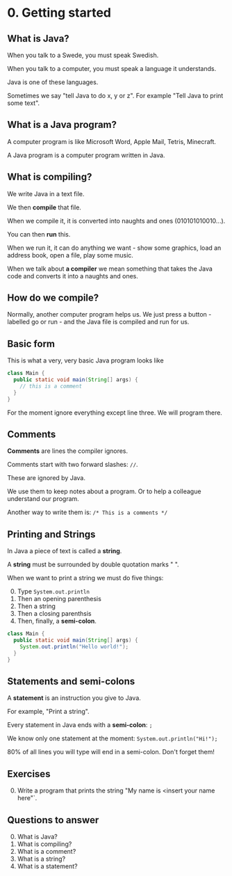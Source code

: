 # 0. Getting started

## What is Java?

When you talk to a Swede, you must speak Swedish.

When you talk to a computer, you must speak a language it understands. 

Java is one of these languages.

Sometimes we say "tell Java to do x, y or z". For example "Tell Java to print some text".

## What is a Java program?

A computer program is like Microsoft Word, Apple Mail, Tetris, Minecraft.

A Java program is a computer program written in Java.

## What is compiling?

We write Java in a text file.

We then **compile** that file. 

When we compile it, it is converted into naughts and ones (010101010010...). 

You can then **run** this. 

When we run it, it can do anything we want - show some graphics, load an address book, open a file, play some music.

When we talk about **a compiler** we mean something that takes the Java code and converts it into a naughts and ones.

## How do we compile?

Normally, another computer program helps us. We just press a button - labelled go or run - and the Java file is compiled and run for us.

## Basic form

This is what a very, very basic Java program looks like

```java
class Main {
  public static void main(String[] args) {
    // this is a comment
  }
}
```

For the moment ignore everything except line three. We will program there.

## Comments

**Comments** are lines the compiler ignores.

Comments start with two forward slashes: `//`. 

These are ignored by Java. 

We use them to keep notes about a program. Or to help a colleague understand our program.

Another way to write them is: `/* This is a comments */`

## Printing and Strings

In Java a piece of text is called a **string**.

A **string** must be surrounded by double quotation marks " ".

When we want to print a string we must do five things:

0. Type `System.out.println`
0. Then an opening parenthesis
0. Then a string
0. Then a closing parenthsis
0. Then, finally, a **semi-colon**.

```java
class Main {
  public static void main(String[] args) {
    System.out.println("Hello world!");
  }
}
```

## Statements and semi-colons

A **statement** is an instruction you give to Java.

For example, "Print a string".

Every statement in Java ends with a **semi-colon**: `;`

We know only one statement at the moment: `System.out.println("Hi!");`

80% of all lines you will type will end in a semi-colon. Don't forget them!

## Exercises ##

0. Write a program that prints the string "My name is <insert your name here"`.

## Questions to answer ##

0. What is Java?
0. What is compiling?
0. What is a comment?
0. What is a string?
0. What is a statement?
